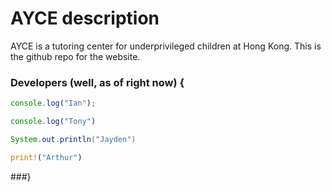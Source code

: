 # AYCE description
AYCE is a tutoring center for underprivileged children at Hong Kong. This is the github repo for the website.


### Developers (well, as of right now) {
  ```Javascript
  console.log("Ian");
  ```
  ```Javascript
  console.log("Tony")
  ```
  ```Java
  System.out.println("Jayden")
  ```
  ```Rust
  print!("Arthur")
  ```
###}
